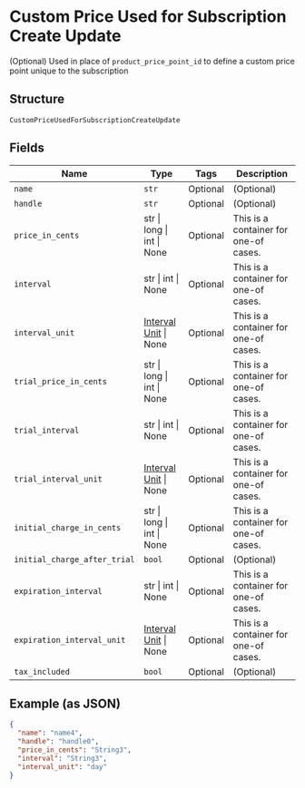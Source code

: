 
# Custom Price Used for Subscription Create Update

(Optional) Used in place of `product_price_point_id` to define a custom price point unique to the subscription

## Structure

`CustomPriceUsedForSubscriptionCreateUpdate`

## Fields

| Name | Type | Tags | Description |
|  --- | --- | --- | --- |
| `name` | `str` | Optional | (Optional) |
| `handle` | `str` | Optional | (Optional) |
| `price_in_cents` | str \| long \| int \| None | Optional | This is a container for one-of cases. |
| `interval` | str \| int \| None | Optional | This is a container for one-of cases. |
| `interval_unit` | [Interval Unit](../../doc/models/interval-unit.md) \| None | Optional | This is a container for one-of cases. |
| `trial_price_in_cents` | str \| long \| int \| None | Optional | This is a container for one-of cases. |
| `trial_interval` | str \| int \| None | Optional | This is a container for one-of cases. |
| `trial_interval_unit` | [Interval Unit](../../doc/models/interval-unit.md) \| None | Optional | This is a container for one-of cases. |
| `initial_charge_in_cents` | str \| long \| int \| None | Optional | This is a container for one-of cases. |
| `initial_charge_after_trial` | `bool` | Optional | (Optional) |
| `expiration_interval` | str \| int \| None | Optional | This is a container for one-of cases. |
| `expiration_interval_unit` | [Interval Unit](../../doc/models/interval-unit.md) \| None | Optional | This is a container for one-of cases. |
| `tax_included` | `bool` | Optional | (Optional) |

## Example (as JSON)

```json
{
  "name": "name4",
  "handle": "handle0",
  "price_in_cents": "String3",
  "interval": "String3",
  "interval_unit": "day"
}
```

